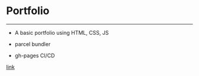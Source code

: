 # Portfolio
---

- A basic portfolio using HTML, CSS, JS

- parcel bundler

- gh-pages CI/CD

[link](https://ashishshaji.me)
